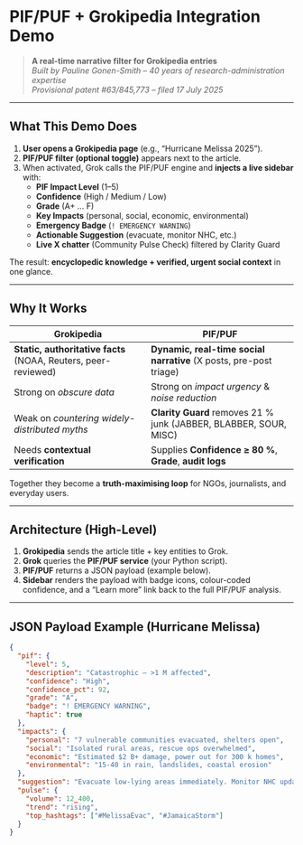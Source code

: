 # PIF/PUF + Grokipedia Integration Demo

> **A real-time narrative filter for Grokipedia entries**  
> *Built by Pauline Gonen-Smith – 40 years of research-administration expertise*  
> *Provisional patent #63/845,773 – filed 17 July 2025*  

---

## What This Demo Does

1. **User opens a Grokipedia page** (e.g., “Hurricane Melissa 2025”).  
2. **PIF/PUF filter (optional toggle)** appears next to the article.  
3. When activated, Grok calls the PIF/PUF engine and **injects a live sidebar** with:
   - **PIF Impact Level** (1–5)  
   - **Confidence** (High / Medium / Low)  
   - **Grade** (A+ … F)  
   - **Key Impacts** (personal, social, economic, environmental)  
   - **Emergency Badge** (`! EMERGENCY WARNING`)  
   - **Actionable Suggestion** (evacuate, monitor NHC, etc.)  
   - **Live X chatter** (Community Pulse Check) filtered by Clarity Guard  

The result: **encyclopedic knowledge + verified, urgent social context** in one glance.

---

## Why It Works

| Grokipedia | PIF/PUF |
|------------|---------|
| **Static, authoritative facts** (NOAA, Reuters, peer-reviewed) | **Dynamic, real-time social narrative** (X posts, pre-post triage) |
| Strong on *obscure data* | Strong on *impact urgency* & *noise reduction* |
| Weak on *countering widely-distributed myths* | **Clarity Guard** removes 21 % junk (JABBER, BLABBER, SOUR, MISC) |
| Needs **contextual verification** | Supplies **Confidence ≥ 80 %**, **Grade**, **audit logs** |

Together they become a **truth-maximising loop** for NGOs, journalists, and everyday users.

---

## Architecture (High-Level)


1. **Grokipedia** sends the article title + key entities to Grok.  
2. **Grok** queries the **PIF/PUF service** (your Python script).  
3. **PIF/PUF** returns a JSON payload (example below).  
4. **Sidebar** renders the payload with badge icons, colour-coded confidence, and a “Learn more” link back to the full PIF/PUF analysis.

---

## JSON Payload Example (Hurricane Melissa)

```json
{
  "pif": {
    "level": 5,
    "description": "Catastrophic – >1 M affected",
    "confidence": "High",
    "confidence_pct": 92,
    "grade": "A",
    "badge": "! EMERGENCY WARNING",
    "haptic": true
  },
  "impacts": {
    "personal": "7 vulnerable communities evacuated, shelters open",
    "social": "Isolated rural areas, rescue ops overwhelmed",
    "economic": "Estimated $2 B+ damage, power out for 300 k homes",
    "environmental": "15-40 in rain, landslides, coastal erosion"
  },
  "suggestion": "Evacuate low-lying areas immediately. Monitor NHC updates.",
  "pulse": {
    "volume": 12_400,
    "trend": "rising",
    "top_hashtags": ["#MelissaEvac", "#JamaicaStorm"]
  }
}

